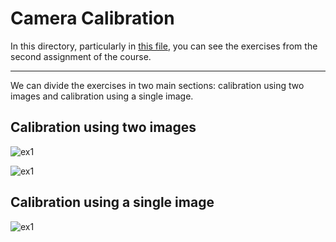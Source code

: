 # Camera Calibration

In this directory, particularly in [this file](https://github.com/themrcesi/ComputerVision/blob/main/Pr%C3%A1ctica2/PracticaCalib2020.ipynb), you can see the exercises from the second assignment of the course. 

---

We can divide the exercises in two main sections: calibration using two images and calibration using a single image.

## Calibration using two images

![ex1](img/ex_cal11.JPG)

![ex1](img/ex_cal12.JPG)

## Calibration using a single image

![ex1](img/ex_cal21.JPG)
